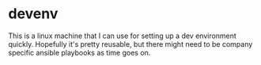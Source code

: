 # devenv
This is a linux machine that I can use for setting up a dev environment quickly. Hopefully it's pretty reusable, but there might need to be company specific ansible playbooks as time goes on.
